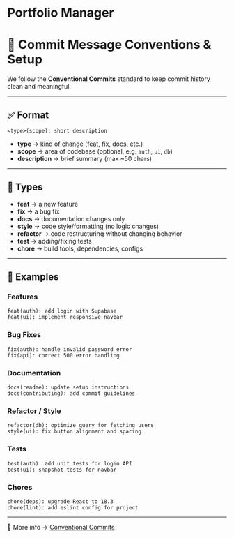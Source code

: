 # Portfolio Manager

# 📌 Commit Message Conventions & Setup

We follow the **Conventional Commits** standard to keep commit history clean and meaningful.

---

## ✅ Format
```
<type>(scope): short description
```
- **type** → kind of change (feat, fix, docs, etc.)
- **scope** → area of codebase (optional, e.g. `auth`, `ui`, `db`)
- **description** → brief summary (max ~50 chars)

---

## 🔑 Types
- **feat** → a new feature  
- **fix** → a bug fix  
- **docs** → documentation changes only  
- **style** → code style/formatting (no logic changes)  
- **refactor** → code restructuring without changing behavior  
- **test** → adding/fixing tests  
- **chore** → build tools, dependencies, configs  

---

## 📝 Examples

### Features
```
feat(auth): add login with Supabase
feat(ui): implement responsive navbar
```

### Bug Fixes
```
fix(auth): handle invalid password error
fix(api): correct 500 error handling
```

### Documentation
```
docs(readme): update setup instructions
docs(contributing): add commit guidelines
```

### Refactor / Style
```
refactor(db): optimize query for fetching users
style(ui): fix button alignment and spacing
```

### Tests
```
test(auth): add unit tests for login API
test(ui): snapshot tests for navbar
```

### Chores
```
chore(deps): upgrade React to 18.3
chore(lint): add eslint config for project
```

---

📖 More info → [Conventional Commits](https://www.conventionalcommits.org)
